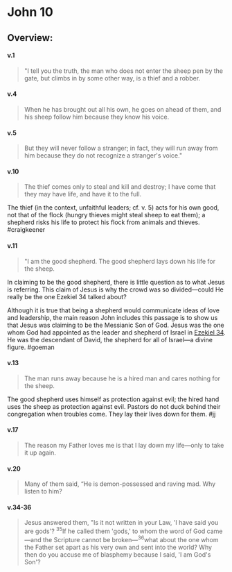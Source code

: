 # John 10

## Overview:

#### v.1
>"I tell you the truth, the man who does not enter the sheep pen by the gate, but climbs in by some other way, is a thief and a robber. 

#### v.4
>When he has brought out all his own, he goes on ahead of them, and his sheep follow him because they know his voice.

#### v.5
>But they will never follow a stranger; in fact, they will run away from him because they do not recognize a stranger's voice."

#### v.10
>The thief comes only to steal and kill and destroy; I have come that they may have life, and have it to the full.

The thief (in the context, unfaithful leaders; cf. v. 5) acts for his own good, not that of the flock (hungry thieves might steal sheep to eat them); a shepherd risks his life to protect his flock from animals and thieves.
#craigkeener 

#### v.11
>"I am the good shepherd. The good shepherd lays down his life for the sheep.

In claiming to be the good shepherd, there is little question as to what Jesus is referring. This claim of Jesus is why the crowd was so divided—could He really be the one Ezekiel 34 talked about?

Although it is true that being a shepherd would communicate ideas of love and leadership, the main reason John includes this passage is to show us that Jesus was claiming to be the Messianic Son of God. Jesus was the one whom God had appointed as the leader and shepherd of Israel in [Ezekiel 34](Ezekiel34). He was the descendant of David, the shepherd for all of Israel—a divine figure.
#goeman 

#### v.13
>The man runs away because he is a hired man and cares nothing for the sheep.

The good shepherd uses himself as protection against evil; the hired hand uses the sheep as protection against evil. Pastors do not duck behind their congregation when troubles come. They lay their lives down for them.
#jj 

#### v.17
>The reason my Father loves me is that I lay down my life—only to take it up again.

#### v.20
>Many of them said, “He is demon-possessed and raving mad. Why listen to him?

#### v.34-36
>Jesus answered them, "Is it not written in your Law, 'I have said you are gods'? <sup>35</sup>If he called them 'gods,' to whom the word of God came—and the Scripture cannot be broken—<sup>36</sup>what about the one whom the Father set apart as his very own and sent into the world? Why then do you accuse me of blasphemy because I said, 'I am God's Son'?



